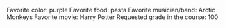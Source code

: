 Favorite color: purple
Favorite food: pasta
Favorite musician/band: Arctic Monkeys
Favorite movie: Harry Potter
Requested grade in the course: 100
